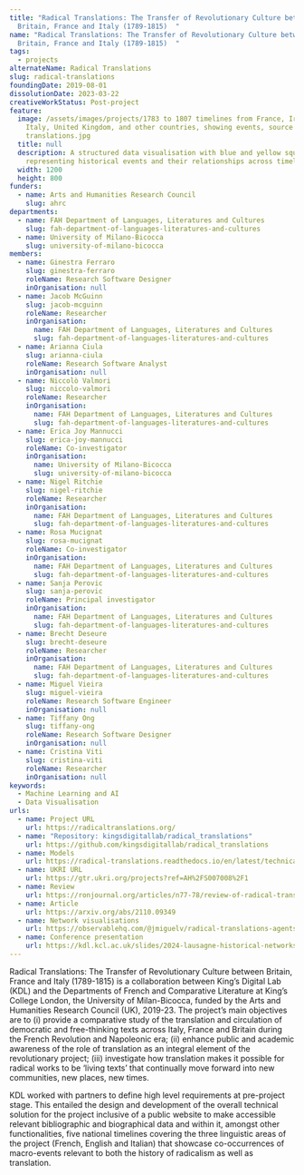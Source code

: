 ```yaml
---
title: "Radical Translations: The Transfer of Revolutionary Culture between
  Britain, France and Italy (1789-1815)  "
name: "Radical Translations: The Transfer of Revolutionary Culture between
  Britain, France and Italy (1789-1815)  "
tags:
  - projects
alternateName: Radical Translations
slug: radical-translations
foundingDate: 2019-08-01
dissolutionDate: 2023-03-22
creativeWorkStatus: Post-project
feature:
  image: /assets/images/projects/1783 to 1807 timelines from France, Ireland,
    Italy, United Kingdom, and other countries, showing events, source texts &
    translations.jpg
  title: null
  description: A structured data visualisation with blue and yellow square grids
    representing historical events and their relationships across timelines
  width: 1200
  height: 800
funders:
  - name: Arts and Humanities Research Council
    slug: ahrc
departments:
  - name: FAH Department of Languages, Literatures and Cultures
    slug: fah-department-of-languages-literatures-and-cultures
  - name: University of Milano-Bicocca
    slug: university-of-milano-bicocca
members:
  - name: Ginestra Ferraro
    slug: ginestra-ferraro
    roleName: Research Software Designer
    inOrganisation: null
  - name: Jacob McGuinn
    slug: jacob-mcguinn
    roleName: Researcher
    inOrganisation:
      name: FAH Department of Languages, Literatures and Cultures
      slug: fah-department-of-languages-literatures-and-cultures
  - name: Arianna Ciula
    slug: arianna-ciula
    roleName: Research Software Analyst
    inOrganisation: null
  - name: Niccolò Valmori
    slug: niccolo-valmori
    roleName: Researcher
    inOrganisation:
      name: FAH Department of Languages, Literatures and Cultures
      slug: fah-department-of-languages-literatures-and-cultures
  - name: Erica Joy Mannucci
    slug: erica-joy-mannucci
    roleName: Co-investigator
    inOrganisation:
      name: University of Milano-Bicocca
      slug: university-of-milano-bicocca
  - name: Nigel Ritchie
    slug: nigel-ritchie
    roleName: Researcher
    inOrganisation:
      name: FAH Department of Languages, Literatures and Cultures
      slug: fah-department-of-languages-literatures-and-cultures
  - name: Rosa Mucignat
    slug: rosa-mucignat
    roleName: Co-investigator
    inOrganisation:
      name: FAH Department of Languages, Literatures and Cultures
      slug: fah-department-of-languages-literatures-and-cultures
  - name: Sanja Perovic
    slug: sanja-perovic
    roleName: Principal investigator
    inOrganisation:
      name: FAH Department of Languages, Literatures and Cultures
      slug: fah-department-of-languages-literatures-and-cultures
  - name: Brecht Deseure
    slug: brecht-deseure
    roleName: Researcher
    inOrganisation:
      name: FAH Department of Languages, Literatures and Cultures
      slug: fah-department-of-languages-literatures-and-cultures
  - name: Miguel Vieira
    slug: miguel-vieira
    roleName: Research Software Engineer
    inOrganisation: null
  - name: Tiffany Ong
    slug: tiffany-ong
    roleName: Research Software Designer
    inOrganisation: null
  - name: Cristina Viti
    slug: cristina-viti
    roleName: Researcher
    inOrganisation: null
keywords:
  - Machine Learning and AI
  - Data Visualisation
urls:
  - name: Project URL
    url: https://radicaltranslations.org/
  - name: "Repository: kingsdigitallab/radical_translations"
    url: https://github.com/kingsdigitallab/radical_translations
  - name: Models
    url: https://radical-translations.readthedocs.io/en/latest/technical-overview.html
  - name: UKRI URL
    url: https://gtr.ukri.org/projects?ref=AH%2FS007008%2F1
  - name: Review
    url: https://ronjournal.org/articles/n77-78/review-of-radical-translations-editors-sanja-perovic-erica-joy-mannucci-and-rosa-mucignat/
  - name: Article
    url: https://arxiv.org/abs/2110.09349
  - name: Network visualisations
    url: https://observablehq.com/@jmiguelv/radical-translations-agents-network-visualisation?collection=@jmiguelv/radical-translations
  - name: Conference presentation
    url: https://kdl.kcl.ac.uk/slides/2024-lausagne-historical-networks-research/
---
```


Radical Translations: The Transfer of Revolutionary Culture between Britain, France and Italy (1789-1815) is a collaboration between King’s Digital Lab
(KDL) and the Departments of French and Comparative Literature at King’s College London, the University of Milan-Bicocca, funded by the Arts and Humanities Research Council (UK), 2019-23. The project’s main objectives are
to (i) provide a comparative study of the translation and circulation of democratic and free-thinking texts across Italy, France and Britain during the French Revolution and Napoleonic era; (ii) enhance public and academic awareness of the role of translation as an integral element of the revolutionary project; (iii) investigate how translation makes it possible for radical works to be ‘living texts’ that continually move forward into new communities, new places, new times.

KDL worked with partners to define high level requirements
at pre-project stage. This entailed the design and development of the overall technical solution for the project inclusive of a public website to make accessible relevant bibliographic and biographical data and within it, amongst other functionalities, five national timelines covering the three linguistic areas of the project (French, English and Italian) that showcase co-occurrences of macro-events relevant to both the history of radicalism as well as translation.

